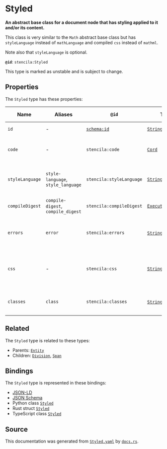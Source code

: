 # Styled

**An abstract base class for a document node that has styling applied to it and/or its content.**

This class is very similar to the `Math` abstract base class but has `styleLanguage` instead
of `mathLanguage` and compiled `css` instead of `mathml`.

Note also that `styleLanguage` is optional.


**`@id`**: `stencila:Styled`

This type is marked as unstable and is subject to change.

## Properties

The `Styled` type has these properties:

| Name            | Aliases                            | `@id`                                | Type                                                                                                               | Description                                                        | Inherited from                                                                                   |
| --------------- | ---------------------------------- | ------------------------------------ | ------------------------------------------------------------------------------------------------------------------ | ------------------------------------------------------------------ | ------------------------------------------------------------------------------------------------ |
| `id`            | -                                  | [`schema:id`](https://schema.org/id) | [`String`](https://github.com/stencila/stencila/blob/main/docs/reference/schema/data/string.md)                    | The identifier for this item.                                      | [`Entity`](https://github.com/stencila/stencila/blob/main/docs/reference/schema/other/entity.md) |
| `code`          | -                                  | `stencila:code`                      | [`Cord`](https://github.com/stencila/stencila/blob/main/docs/reference/schema/data/cord.md)                        | The code of the equation in the `styleLanguage`.                   | -                                                                                                |
| `styleLanguage` | `style-language`, `style_language` | `stencila:styleLanguage`             | [`String`](https://github.com/stencila/stencila/blob/main/docs/reference/schema/data/string.md)                    | The language used for the style specification e.g. css, tw         | -                                                                                                |
| `compileDigest` | `compile-digest`, `compile_digest` | `stencila:compileDigest`             | [`ExecutionDigest`](https://github.com/stencila/stencila/blob/main/docs/reference/schema/flow/execution-digest.md) | A digest of the `code` and `styleLanguage`.                        | -                                                                                                |
| `errors`        | `error`                            | `stencila:errors`                    | [`String`](https://github.com/stencila/stencila/blob/main/docs/reference/schema/data/string.md)*                   | Errors that occurred when transpiling the `code`.                  | -                                                                                                |
| `css`           | -                                  | `stencila:css`                       | [`String`](https://github.com/stencila/stencila/blob/main/docs/reference/schema/data/string.md)                    | A Cascading Style Sheet (CSS) transpiled from the `code` property. | -                                                                                                |
| `classes`       | `class`                            | `stencila:classes`                   | [`String`](https://github.com/stencila/stencila/blob/main/docs/reference/schema/data/string.md)*                   | A list of class names associated with the node.                    | -                                                                                                |

## Related

The `Styled` type is related to these types:

- Parents: [`Entity`](https://github.com/stencila/stencila/blob/main/docs/reference/schema/other/entity.md)
- Children: [`Division`](https://github.com/stencila/stencila/blob/main/docs/reference/schema/style/division.md), [`Span`](https://github.com/stencila/stencila/blob/main/docs/reference/schema/style/span.md)

## Bindings

The `Styled` type is represented in these bindings:

- [JSON-LD](https://stencila.dev/Styled.jsonld)
- [JSON Schema](https://stencila.dev/Styled.schema.json)
- Python class [`Styled`](https://github.com/stencila/stencila/blob/main/python/python/stencila/types/styled.py)
- Rust struct [`Styled`](https://github.com/stencila/stencila/blob/main/rust/schema/src/types/styled.rs)
- TypeScript class [`Styled`](https://github.com/stencila/stencila/blob/main/typescript/src/types/Styled.ts)

## Source

This documentation was generated from [`Styled.yaml`](https://github.com/stencila/stencila/blob/main/schema/Styled.yaml) by [`docs.rs`](https://github.com/stencila/stencila/blob/main/rust/schema-gen/src/docs.rs).